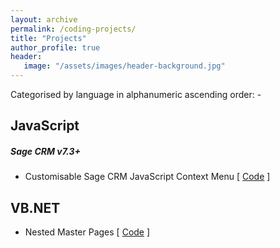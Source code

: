 ```yaml
---
layout: archive
permalink: /coding-projects/
title: "Projects"
author_profile: true
header: 
   image: "/assets/images/header-background.jpg" 
---
```


Categorised by language in alphanumeric ascending order: -

<h2>JavaScript</h2>
<h5>Sage CRM v7.3+</h5>
<ul>
  <li>Customisable Sage CRM JavaScript Context Menu [ <a href="https://github.com/julianmummery/sagecrm-context-menu" target="_blank">Code</a> ]</li>
</ul>



<h2>VB.NET</h2>
<ul>
  <li>Nested Master Pages [ <a href="https://github.com/julianmummery/nested-master-pages-example" target="_blank">Code</a> ]</li>
</ul>
